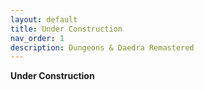 ```yaml
---
layout: default
title: Under Construction
nav_order: 1
description: Dungeons & Daedra Remastered
---
```


**Under Construction**